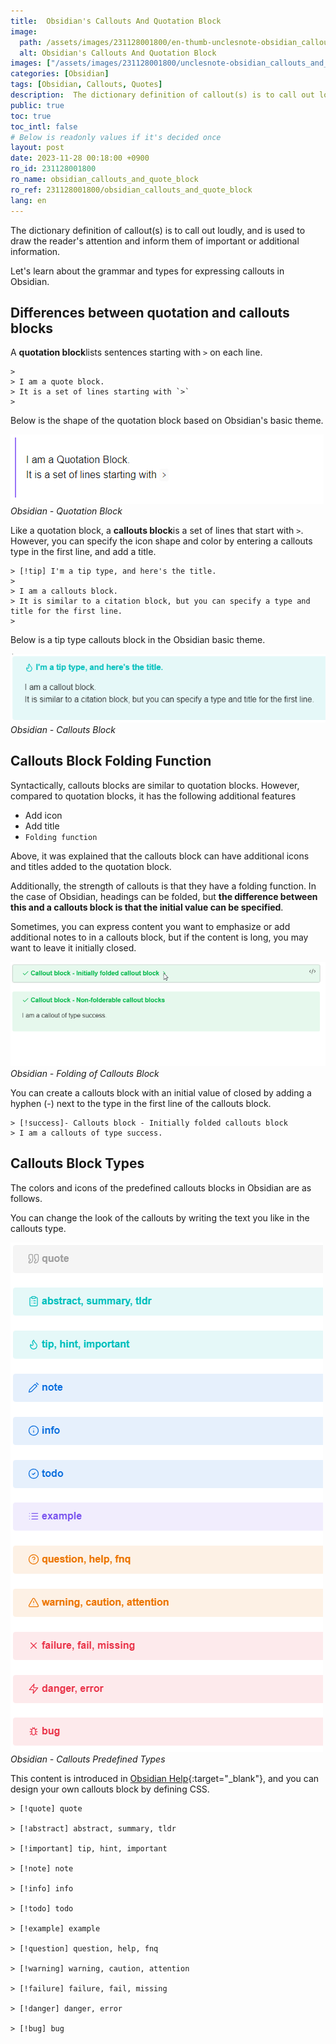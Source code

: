 ```yaml
---
title:  Obsidian's Callouts And Quotation Block
image:
  path: /assets/images/231128001800/en-thumb-unclesnote-obsidian_callouts_and_quote_block.png
  alt: Obsidian's Callouts And Quotation Block
images: ["/assets/images/231128001800/unclesnote-obsidian_callouts_and_quote_block-obsidian-quotation_block.png", "/assets/images/231128001800/unclesnote-obsidian_callouts_and_quote_block-obsidian-callouts_block.png", "/assets/images/231128001800/unclesnote-obsidian_callouts_and_quote_block-obsidian-folding_of_callouts_block.gif", "/assets/images/231128001800/unclesnote-obsidian_callouts_and_quote_block-obsidian-callouts_predefined_types.png"]
categories: [Obsidian]
tags: [Obsidian, Callouts, Quotes]
description:  The dictionary definition of callout(s) is to call out loudly, and is used to draw the reader's attention and inform them of important or additional
public: true
toc: true
toc_intl: false
# Below is readonly values if it's decided once
layout: post
date: 2023-11-28 00:18:00 +0900
ro_id: 231128001800
ro_name: obsidian_callouts_and_quote_block
ro_ref: 231128001800/obsidian_callouts_and_quote_block
lang: en
---
```

The dictionary definition of callout(s) is to call out loudly, and is used to draw the reader's attention and inform them of important or additional information.  

Let's learn about the grammar and types for expressing callouts in Obsidian.  
## Differences between quotation and callouts blocks
A **quotation block**lists sentences starting with `>` on each line.  

```
> 
> I am a quote block.
> It is a set of lines starting with `>`
> 
```
Below is the shape of the quotation block based on Obsidian's basic theme.  

![Obsidian - Quotation Block](/assets/images/231128001800/unclesnote-obsidian_callouts_and_quote_block-obsidian-quotation_block.png)
_Obsidian - Quotation Block_

Like a quotation block, a **callouts block**is a set of lines that start with `>`. However, you can specify the icon shape and color by entering a callouts type in the first line, and add a title.  

```
> [!tip] I'm a tip type, and here's the title.
> 
> I am a callouts block. 
> It is similar to a citation block, but you can specify a type and title for the first line.
> 
```
Below is a tip type callouts block in the Obsidian basic theme.  

![Obsidian - Callouts Block](/assets/images/231128001800/unclesnote-obsidian_callouts_and_quote_block-obsidian-callouts_block.png)
_Obsidian - Callouts Block_

## Callouts Block Folding Function
Syntactically, callouts blocks are similar to quotation blocks. However, compared to quotation blocks, it has the following additional features  
- Add icon
- Add title
- `Folding function`

Above, it was explained that the callouts block can have additional icons and titles added to the quotation block.  

Additionally, the strength of callouts is that they have a folding function. In the case of Obsidian, headings can be folded, but **the difference between this and a callouts block is that the initial value can be specified**.  

Sometimes, you can express content you want to emphasize or add additional notes to in a callouts block, but if the content is long, you may want to leave it initially closed.  

![Obsidian - Folding of Callouts Block](/assets/images/231128001800/unclesnote-obsidian_callouts_and_quote_block-obsidian-folding_of_callouts_block.gif)
_Obsidian - Folding of Callouts Block_

You can create a callouts block with an initial value of closed by adding a hyphen (-) next to the type in the first line of the callouts block.  

```
> [!success]- Callouts block - Initially folded callouts block
> I am a callouts of type success.
```
## Callouts Block Types
The colors and icons of the predefined callouts blocks in Obsidian are as follows.  

You can change the look of the callouts by writing the text you like in the callouts type.  

![Obsidian - Callouts Predefined Types](/assets/images/231128001800/unclesnote-obsidian_callouts_and_quote_block-obsidian-callouts_predefined_types.png)
_Obsidian - Callouts Predefined Types_

This content is introduced in [Obsidian Help](https://help.obsidian.md/Editing+and+formatting/Callouts){:target="_blank"}, and you can design your own callouts block by defining CSS.  

```
> [!quote] quote

> [!abstract] abstract, summary, tldr

> [!important] tip, hint, important

> [!note] note

> [!info] info

> [!todo] todo

> [!example] example

> [!question] question, help, fnq

> [!warning] warning, caution, attention

> [!failure] failure, fail, missing

> [!danger] danger, error

> [!bug] bug
```
